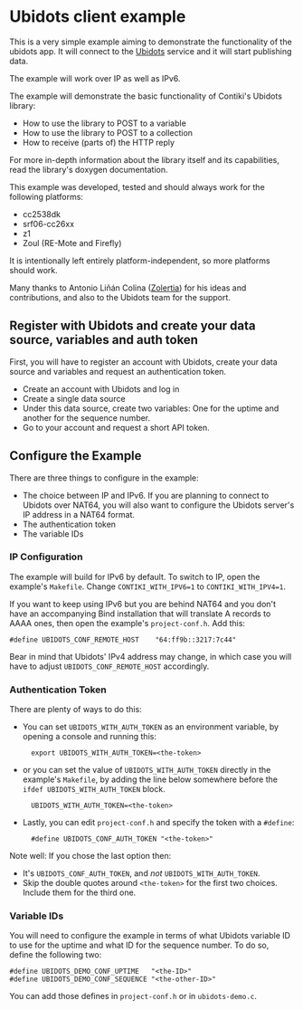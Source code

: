 Ubidots client example
======================
This is a very simple example aiming to demonstrate the functionality of the
ubidots app. It will connect to the [Ubidots](http://app.ubidots.com/) service
and it will start publishing data.

The example will work over IP as well as IPv6.

The example will demonstrate the basic functionality of Contiki's Ubidots
library:

* How to use the library to POST to a variable
* How to use the library to POST to a collection
* How to receive (parts of) the HTTP reply

For more in-depth information about the library itself and its capabilities,
read the library's doxygen documentation.

This example was developed, tested and should always work for the following
platforms:

* cc2538dk
* srf06-cc26xx
* z1
* Zoul (RE-Mote and Firefly)

It is intentionally left entirely platform-independent, so more platforms
should work.

Many thanks to Antonio Liñán Colina ([Zolertia](http://zolertia.io)) for his
ideas and contributions, and also to the Ubidots team for the support.

Register with Ubidots and create your data source, variables and auth token
---------------------------------------------------------------------------
First, you will have to register an account with Ubidots, create your data
source and variables and request an authentication token.

* Create an account with Ubidots and log in
* Create a single data source
* Under this data source, create two variables: One for the uptime and another
  for the sequence number.
* Go to your account and request a short API token.

Configure the Example
---------------------
There are three things to configure in the example:

* The choice between IP and IPv6. If you are planning to connect to Ubidots
  over NAT64, you will also want to configure the Ubidots server's IP address
  in a NAT64 format.
* The authentication token
* The variable IDs

### IP Configuration
The example will build for IPv6 by default. To switch to IP, open the example's
`Makefile`. Change `CONTIKI_WITH_IPV6=1` to `CONTIKI_WITH_IPV4=1`.

If you want to keep using IPv6 but you are behind NAT64 and you don't have an
accompanying Bind installation that will translate A records to AAAA ones, then
open the example's `project-conf.h`. Add this:

    #define UBIDOTS_CONF_REMOTE_HOST    "64:ff9b::3217:7c44"

Bear in mind that Ubidots' IPv4 address may change, in which case you will have
to adjust `UBIDOTS_CONF_REMOTE_HOST` accordingly.

### Authentication Token
There are plenty of ways to do this:

* You can set `UBIDOTS_WITH_AUTH_TOKEN` as an environment variable, by opening
  a console and running this:

        export UBIDOTS_WITH_AUTH_TOKEN=<the-token>

* or you can set the value of `UBIDOTS_WITH_AUTH_TOKEN` directly in the
  example's `Makefile`, by adding the line below somewhere before the
`ifdef UBIDOTS_WITH_AUTH_TOKEN` block.

        UBIDOTS_WITH_AUTH_TOKEN=<the-token>

* Lastly, you can edit `project-conf.h` and specify the token with a `#define`:

        #define UBIDOTS_CONF_AUTH_TOKEN "<the-token>"

Note well: If you chose the last option then:

* It's `UBIDOTS_CONF_AUTH_TOKEN`, and _not_ `UBIDOTS_WITH_AUTH_TOKEN`.
* Skip the double quotes around `<the-token>` for the first two choices.
  Include them for the third one.

### Variable IDs
You will need to configure the example in terms of what Ubidots variable ID to
use for the uptime and what ID for the sequence number. To do so, define the
following two:

    #define UBIDOTS_DEMO_CONF_UPTIME   "<the-ID>"
    #define UBIDOTS_DEMO_CONF_SEQUENCE "<the-other-ID>"

You can add those defines in `project-conf.h` or in `ubidots-demo.c`.

